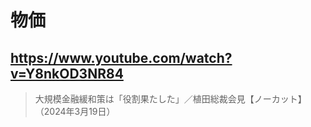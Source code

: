 # 物価

## https://www.youtube.com/watch?v=Y8nkOD3NR84 

> 大規模金融緩和策は「役割果たした」／植田総裁会見【ノーカット】（2024年3月19日） 
